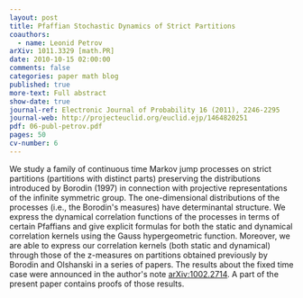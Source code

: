 ```yaml
---
layout: post
title: Pfaffian Stochastic Dynamics of Strict Partitions
coauthors:
  - name: Leonid Petrov
arXiv: 1011.3329 [math.PR]
date: 2010-10-15 02:00:00
comments: false
categories: paper math blog
published: true
more-text: Full abstract
show-date: true
journal-ref: Electronic Journal of Probability 16 (2011), 2246-2295
journal-web: http://projecteuclid.org/euclid.ejp/1464820251
pdf: 06-publ-petrov.pdf
pages: 50
cv-number: 6
---
```


We study a family of continuous time Markov jump processes on strict partitions (partitions with distinct parts) preserving the distributions introduced by Borodin (1997) in connection with projective representations of the infinite symmetric group.<!--more--> The one-dimensional distributions of the processes (i.e., the Borodin's measures) have determinantal structure. We express the dynamical correlation functions of the processes in terms of certain Pfaffians and give explicit formulas for both the static and dynamical correlation kernels using the Gauss hypergeometric function. Moreover, we are able to express our correlation kernels (both static and dynamical) through those of the z-measures on partitions obtained previously by Borodin and Olshanski in a series of papers.
The results about the fixed time case were announced in the author's note [arXiv:1002.2714](https://arxiv.org/abs/1002.2714). A part of the present paper contains proofs of those results.
